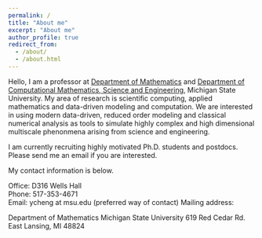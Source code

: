```yaml
---
permalink: /
title: "About me"
excerpt: "About me"
author_profile: true
redirect_from: 
  - /about/
  - /about.html
---
```


Hello, I am a professor at [Department of Mathematics](https://math.msu.edu/) and [Department of Computational Mathematics, Science and Engineering](https://cmse.msu.edu/), Michigan State University. My area of research is scientific computing, applied mathematics and data-driven modeling and computation. We are interested in using modern data-driven, reduced order modeling and classical numerical analysis as tools to simulate highly complex and high dimensional multiscale phenonmena arising from science and engineering.

I am currently recruiting highly motivated Ph.D. students and postdocs. Please send me an email if you are interested.

My contact information is below.

Office: D316 Wells Hall  
Phone: 517-353-4671  
Email: ycheng at msu.edu (preferred way of contact)
Mailing address:

Department of Mathematics
Michigan State University
619 Red Cedar Rd.
East Lansing, MI 48824


